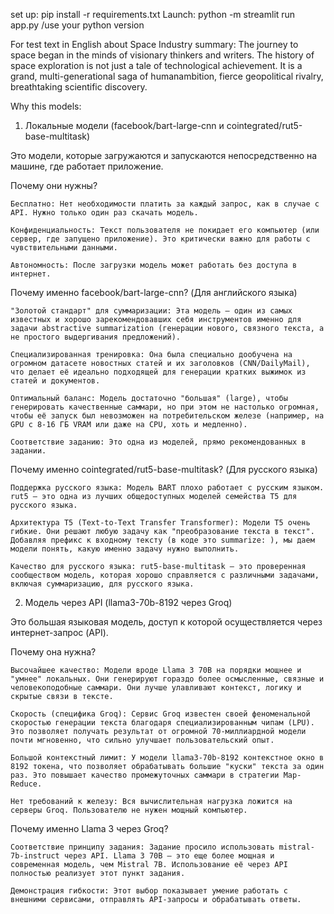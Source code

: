 set up: pip install -r requirements.txt
Launch: python -m streamlit run app.py   /use your python version 

For test text in English about Space Industry summary:
The journey to space began in the minds of visionary thinkers and writers. The history of space exploration is not just a tale of technological achievement. It is a grand, multi-generational saga of humanambition, fierce geopolitical rivalry, breathtaking scientific discovery.

Why this models:
1. Локальные модели (facebook/bart-large-cnn и cointegrated/rut5-base-multitask)

Это модели, которые загружаются и запускаются непосредственно на машине, где работает приложение.

Почему они нужны?

    Бесплатно: Нет необходимости платить за каждый запрос, как в случае с API. Нужно только один раз скачать модель.

    Конфиденциальность: Текст пользователя не покидает его компьютер (или сервер, где запущено приложение). Это критически важно для работы с чувствительными данными.

    Автономность: После загрузки модель может работать без доступа в интернет.

Почему именно facebook/bart-large-cnn? (Для английского языка)

    "Золотой стандарт" для суммаризации: Эта модель — один из самых известных и хорошо зарекомендовавших себя инструментов именно для задачи abstractive summarization (генерации нового, связного текста, а не простого выдергивания предложений).

    Специализированная тренировка: Она была специально дообучена на огромном датасете новостных статей и их заголовков (CNN/DailyMail), что делает её идеально подходящей для генерации кратких выжимок из статей и документов.

    Оптимальный баланс: Модель достаточно "большая" (large), чтобы генерировать качественные саммари, но при этом не настолько огромная, чтобы её запуск был невозможен на потребительском железе (например, на GPU с 8-16 ГБ VRAM или даже на CPU, хоть и медленно).

    Соответствие заданию: Это одна из моделей, прямо рекомендованных в задании.

Почему именно cointegrated/rut5-base-multitask? (Для русского языка)

    Поддержка русского языка: Модель BART плохо работает с русским языком. rut5 — это одна из лучших общедоступных моделей семейства T5 для русского языка.

    Архитектура T5 (Text-to-Text Transfer Transformer): Модели T5 очень гибкие. Они решают любую задачу как "преобразование текста в текст". Добавляя префикс к входному тексту (в коде это summarize: ), мы даем модели понять, какую именно задачу нужно выполнить.

    Качество для русского языка: rut5-base-multitask — это проверенная сообществом модель, которая хорошо справляется с различными задачами, включая суммаризацию, для русского языка.

2. Модель через API (llama3-70b-8192 через Groq)

Это большая языковая модель, доступ к которой осуществляется через интернет-запрос (API).

Почему она нужна?

    Высочайшее качество: Модели вроде Llama 3 70B на порядки мощнее и "умнее" локальных. Они генерируют гораздо более осмысленные, связные и человекоподобные саммари. Они лучше улавливают контекст, логику и скрытые связи в тексте.

    Скорость (специфика Groq): Сервис Groq известен своей феноменальной скоростью генерации текста благодаря специализированным чипам (LPU). Это позволяет получать результат от огромной 70-миллиардной модели почти мгновенно, что сильно улучшает пользовательский опыт.

    Большой контекстный лимит: У модели llama3-70b-8192 контекстное окно в 8192 токена, что позволяет обрабатывать большие "куски" текста за один раз. Это повышает качество промежуточных саммари в стратегии Map-Reduce.

    Нет требований к железу: Вся вычислительная нагрузка ложится на серверы Groq. Пользователю не нужен мощный компьютер.

Почему именно Llama 3 через Groq?

    Соответствие принципу задания: Задание просило использовать mistral-7b-instruct через API. Llama 3 70B — это еще более мощная и современная модель, чем Mistral 7B. Использование её через API полностью реализует этот пункт задания.

    Демонстрация гибкости: Этот выбор показывает умение работать с внешними сервисами, отправлять API-запросы и обрабатывать ответы.